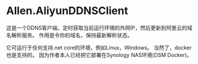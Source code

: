 # Allen.AliyunDDNSClient

这是一个DDNS客户端，定时获取当前运行环境的外网IP，然后更新到阿里云的域名解析服务。
作用是令你的域名，保持最新解析状态。

它可运行于任何支持.net core的环境，例如Linux，Windows。
当然了，docker也是支持的。
因为作者本人已经把它部署在Synology NAS环境(DSM Docker)。